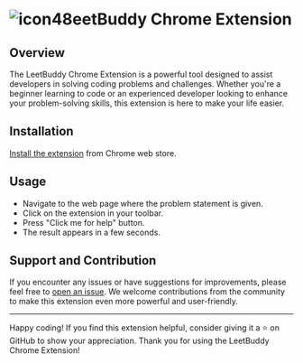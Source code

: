 # ![icon48](https://github.com/ssc3/leetbuddy.github.io/assets/3619841/9cd0d700-b412-4223-9fd3-36d24bccfc74)eetBuddy Chrome Extension


## Overview

The LeetBuddy Chrome Extension is a powerful tool designed to assist developers in solving coding problems and challenges. Whether you're a beginner learning to code or an experienced developer looking to enhance your problem-solving skills, this extension is here to make your life easier.

## Installation

[Install the extension](https://chrome.google.com/webstore/detail/leetbuddy/gjbogplpdlgmojginmempnicbpbledkn) from Chrome web store.

## Usage
- Navigate to the web page where the problem statement is given.
- Click on the extension in your toolbar.
- Press "Click me for help" button.
- The result appears in a few seconds.



## Support and Contribution

If you encounter any issues or have suggestions for improvements, please feel free to [open an issue](https://github.com/ssc3/leetbuddy.github.io/issues). We welcome contributions from the community to make this extension even more powerful and user-friendly.

---

Happy coding! If you find this extension helpful, consider giving it a ⭐ on GitHub to show your appreciation. Thank you for using the LeetBuddy Chrome Extension!
